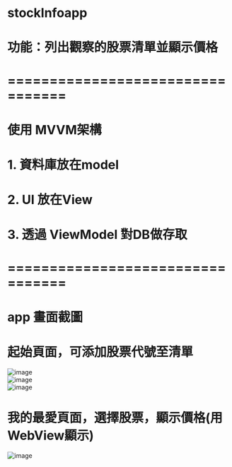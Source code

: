# stockInfoapp    
# 功能：列出觀察的股票清單並顯示價格  
# =================================
# 使用 MVVM架構  
# 1. 資料庫放在model  
# 2. UI 放在View  
# 3. 透過 ViewModel 對DB做存取  
# =================================   
     
# app 畫面截圖    
# 起始頁面，可添加股票代號至清單   
![image](https://github.com/newComer0129/stockInfoapp/blob/main/demo1.jpg)  
![image](https://github.com/newComer0129/stockInfoapp/blob/main/demo2.jpg)  
![image](https://github.com/newComer0129/stockInfoapp/blob/main/demo3.jpg)  

     
# 我的最愛頁面，選擇股票，顯示價格(用WebView顯示)  
![image](https://github.com/newComer0129/stockInfoapp/blob/main/demo5.jpg) 

